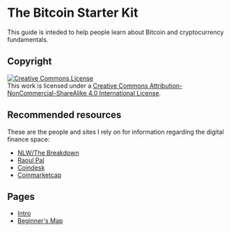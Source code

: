 # The Bitcoin Starter Kit

This guide is inteded to help people learn about Bitcoin and cryptocurrency fundamentals.

## Copyright

<a rel="license" href="http://creativecommons.org/licenses/by-nc-sa/4.0/"><img alt="Creative Commons License" style="border-width:0" src="https://i.creativecommons.org/l/by-nc-sa/4.0/88x31.png" /></a><br />This work is licensed under a <a rel="license" href="http://creativecommons.org/licenses/by-nc-sa/4.0/">Creative Commons Attribution-NonCommercial-ShareAlike 4.0 International License</a>.

## Recommended resources

These are the people and sites I rely on for information regarding the digital finance space:

* [NLW/The Breakdown](https://www.coindesk.com/podcasts/the-breakdown-with-nlw)
* [Raoul Pal](https://twitter.com/RaoulGMI)
* [Coindesk](https://www.coindesk.com/)
* [Coinmarketcap](https://coinmarketcap.com/)


## Pages
* [Intro](docs/01-intro.md)
* [Beginner's Map](docs/02-beginners-map.md)
